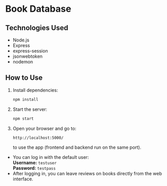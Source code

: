 # Book Database

## Technologies Used

- Node.js
- Express
- express-session
- jsonwebtoken
- nodemon

## How to Use

1. Install dependencies:
   ```bash
   npm install
   ```

2. Start the server:
   ```bash
   npm start
   ```

3. Open your browser and go to:
   ```
   http://localhost:5000/
   ```
   to use the app (frontend and backend run on the same port).

- You can log in with the default user:  
  **Username:** `testuser`  
  **Password:** `testpass`
- After logging in, you can leave reviews on books directly from the web interface.
